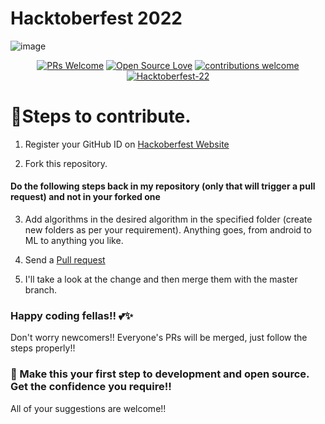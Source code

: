 # Hacktoberfest 2022

![image](https://pbs.twimg.com/profile_banners/1040669393255055360/1662652901/1500x500)
<div align="center">

[![PRs Welcome](https://img.shields.io/badge/PRs-welcome-brightgreen.svg?style=flat&logo=github)](https://github.com/reet0427/hacktoberfest2022) 
[![Open Source Love](https://img.shields.io/badge/Open%20Source-%F0%9F%A4%8D-Green)](https://github.com/reet0427/hacktoberfest2022) 
[![contributions welcome](https://img.shields.io/static/v1.svg?label=Contributions&message=Welcome&color=0059b3)](https://github.com/reet0427/hacktoberfest2022)
[![Hacktoberfest-22](https://img.shields.io/static/v1.svg?label=Hacktoberfest-22&message=accepted&color=red)](https://github.com/reet0427/hacktoberfest2022)
</div>

# 📌Steps to contribute.

1. Register your GitHub ID on [Hackoberfest Website](https://hacktoberfest.digitalocean.com/)

2. Fork this repository.

#### Do the following steps back in my repository (only that will trigger a pull request) and not in your forked one

3. Add algorithms in the desired algorithm in the specified folder (create new folders as per your requirement). Anything goes, from android to ML to anything you like.
   
4. Send a [Pull request](https://github.com/puruagarwal1/hacktoberfest-2022-directory/pulls)

5. I'll take a look at the change and then merge them with the master branch.


### Happy coding fellas!! 💕✨
Don't worry newcomers!! Everyone's PRs will be merged, just follow the steps properly!!


### 🙌 Make this your first step to development and open source. Get the confidence you require!!
All of your suggestions are welcome!!
